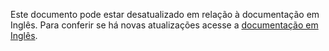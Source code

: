 Este documento pode estar desatualizado em relação à documentação em Inglês. Para conferir se há novas atualizações acesse a <a href="/en">documentação em Inglês</a>.
